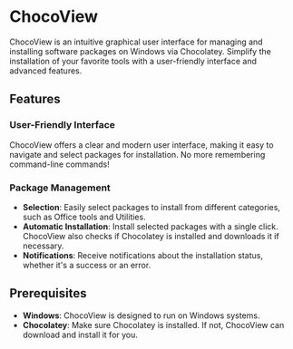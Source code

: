 # ChocoView

ChocoView is an intuitive graphical user interface for managing and installing software packages on Windows via Chocolatey. Simplify the installation of your favorite tools with a user-friendly interface and advanced features.

## Features

### User-Friendly Interface
ChocoView offers a clear and modern user interface, making it easy to navigate and select packages for installation. No more remembering command-line commands!

### Package Management
- **Selection**: Easily select packages to install from different categories, such as Office tools and Utilities.
- **Automatic Installation**: Install selected packages with a single click. ChocoView also checks if Chocolatey is installed and downloads it if necessary.
- **Notifications**: Receive notifications about the installation status, whether it's a success or an error.

## Prerequisites

- **Windows**: ChocoView is designed to run on Windows systems.
- **Chocolatey**: Make sure Chocolatey is installed. If not, ChocoView can download and install it for you.
